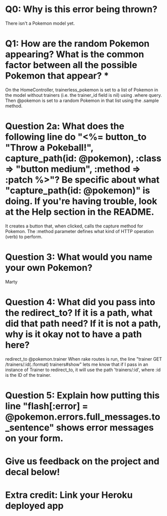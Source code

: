 # Q0: Why is this error being thrown?
There isn't a Pokemon model yet.

# Q1: How are the random Pokemon appearing? What is the common factor between all the possible Pokemon that appear? *
On the HomeController, trainerless_pokemon is set to a list of Pokemon in the model without trainers (i.e. the trainer_id field is nil) using .where query. Then @pokemon is set to a random Pokemon in that list using the .sample method.

# Question 2a: What does the following line do "<%= button_to "Throw a Pokeball!", capture_path(id: @pokemon), :class => "button medium", :method => :patch %>"? Be specific about what "capture_path(id: @pokemon)" is doing. If you're having trouble, look at the Help section in the README.
It creates a button that, when clicked, calls the capture method for Pokemon. The :method parameter defines what kind of HTTP operation (verb) to perform.

# Question 3: What would you name your own Pokemon?
Marty

# Question 4: What did you pass into the redirect_to? If it is a path, what did that path need? If it is not a path, why is it okay not to have a path here?
redirect_to @pokemon.trainer
When rake routes is run, the line "trainer GET    /trainers/:id(.:format)           trainers#show" lets me know that if I pass in an instance of Trainer to redirect_to, it will use the path 'trainers/:id', where :id is the ID of the trainer.

# Question 5: Explain how putting this line "flash[:error] = @pokemon.errors.full_messages.to_sentence" shows error messages on your form.

# Give us feedback on the project and decal below!

# Extra credit: Link your Heroku deployed app
